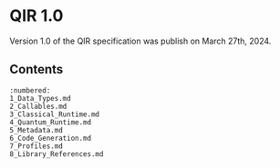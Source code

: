 # QIR 1.0

Version 1.0 of the QIR specification was publish on March 27th, 2024.

## Contents

```{toctree}
:numbered:
1_Data_Types.md
2_Callables.md
3_Classical_Runtime.md
4_Quantum_Runtime.md
5_Metadata.md
6_Code_Generation.md
7_Profiles.md
8_Library_References.md
```
